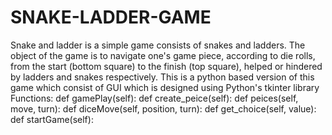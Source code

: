 # SNAKE-LADDER-GAME
Snake and ladder is a simple game consists of snakes and ladders. The object of the game is to navigate one's game piece, according to die rolls, from the start (bottom square) to the finish (top square), helped or hindered by ladders and snakes respectively.  This is a python based version of this game which consist of GUI which is designed using Python's tkinter library  Functions: def gamePlay(self): def create_peice(self): def peices(self, move, turn): def diceMove(self, position, turn): def get_choice(self, value): def startGame(self):
